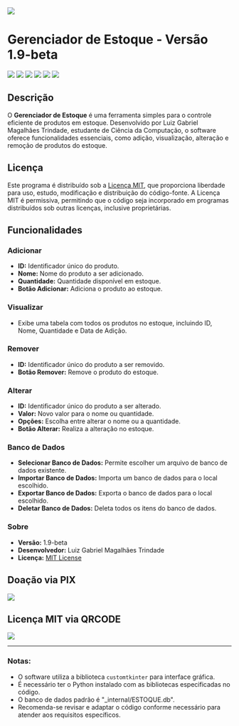 <image src="https://www.licen.cc/images/license-logos/licen.cc-mit.png">

# Gerenciador de Estoque - Versão 1.9-beta

<image src="screenshots/adicionar.png">
<image src="screenshots/visualizar.png">
<image src="screenshots/remover.png">
<image src="screenshots/alterar.png">
<image src="screenshots/database.png">
<image src="screenshots/sobre.png">

## Descrição
O **Gerenciador de Estoque** é uma ferramenta simples para o controle eficiente de produtos em estoque. Desenvolvido por Luiz Gabriel Magalhães Trindade, estudante de Ciência da Computação, o software oferece funcionalidades essenciais, como adição, visualização, alteração e remoção de produtos do estoque.

## Licença
Este programa é distribuído sob a [Licença MIT](https://mit-license.org/), que proporciona liberdade para uso, estudo, modificação e distribuição do código-fonte. A Licença MIT é permissiva, permitindo que o código seja incorporado em programas distribuídos sob outras licenças, inclusive proprietárias.

## Funcionalidades

### Adicionar
- **ID:** Identificador único do produto.
- **Nome:** Nome do produto a ser adicionado.
- **Quantidade:** Quantidade disponível em estoque.
- **Botão Adicionar:** Adiciona o produto ao estoque.

### Visualizar
- Exibe uma tabela com todos os produtos no estoque, incluindo ID, Nome, Quantidade e Data de Adição.

### Remover
- **ID:** Identificador único do produto a ser removido.
- **Botão Remover:** Remove o produto do estoque.

### Alterar
- **ID:** Identificador único do produto a ser alterado.
- **Valor:** Novo valor para o nome ou quantidade.
- **Opções:** Escolha entre alterar o nome ou a quantidade.
- **Botão Alterar:** Realiza a alteração no estoque.

### Banco de Dados
- **Selecionar Banco de Dados:** Permite escolher um arquivo de banco de dados existente.
- **Importar Banco de Dados:** Importa um banco de dados para o local escolhido.
- **Exportar Banco de Dados:** Exporta o banco de dados para o local escolhido.
- **Deletar Banco de Dados:** Deleta todos os itens do banco de dados.

### Sobre
- **Versão:** 1.9-beta
- **Desenvolvedor:** Luiz Gabriel Magalhães Trindade
- **Licença:** [MIT License](https://mit-license.org/)

## Doação via PIX
<image src="_internal/dev_pix.png">

## Licença MIT via QRCODE
<image src="_internal/MIT_LICENSE_QRCODE.png">

---

### Notas:
- O software utiliza a biblioteca `customtkinter` para interface gráfica.
- É necessário ter o Python instalado com as bibliotecas especificadas no código.
- O banco de dados padrão é "_internal/ESTOQUE.db".
- Recomenda-se revisar e adaptar o código conforme necessário para atender aos requisitos específicos.
